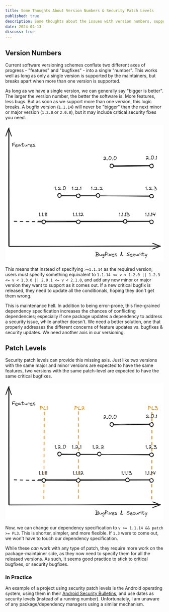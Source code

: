 ```yaml
---
title: Some Thoughts About Version Numbers & Security Patch Levels
published: true
description: Some thoughts about the issues with version numbers, supporting multiple versions, and the usefullness of Patch Levels.
date: 2024-04-13
discuss: true
---
```


## Version Numbers

Current software versioning schemes conflate two different axes of progress - "features" and "bugfixes" - into a single "number".
This works well as long as only a single version is supported by the maintainers, but breaks apart when more than one version is supported.

As long as we have a single version, we can generally say "bigger is better".
The larger the version number, the better the software is.
More features, less bugs.
But as soon as we support more than one version, this logic breaks.
A bugfix version (`1.1.14`) will never be "bigger" than the next minor or major version (`1.2.0` or `2.0.0`), but it may include critical security fixes you need.

![Graph showing the versions discussed here. One axis is titled "features" and the other "bugfixes & security". It shows how "bigger" versions can be less-advanced on the bugfix-security axis.](versions.png)

This means that instead of specifying `>=1.1.14` as the required version, users must specify something equivalent to `1.1.14 <= v < 1.2.0 || 1.2.3 <= v < 1.3.0 || 2.0.1 <= v < 2.1.0`, and add any new minor or major version they want to support as it comes out.
If a new critical bugfix is released, they need to update all the conditionals, hoping they don't get them wrong.

This is maintenance hell.
In addition to being error-prone, this fine-grained dependency specification increases the chances of conflicting dependencies; especially if one package updates a dependency to address a security issue, while another doesn't.
We need a better solution, one that properly addresses the different concerns of feature updates vs. bugfixes & security updates.
We need another axis in our versioning.

## Patch Levels

Security patch levels can provide this missing axis.
Just like two versions with the same major and minor versions are expected to have the same features, two versions with the same patch-level are expected to have the same critical bugfixes.

![Graph showing the versions discussed here. One axis is titled "features" and the other "bugfixes & security". It shows how "bigger" versions can be less-advanced on the bugfix-security axis. Additionally, it shows patch-levels as markers along the bugfix-security axis. This shows how patch-levels can be used to better specify the required versions.](patch-levels.png)

Now, we can change our dependency specification to `v >= 1.1.14 && patch >= PL3`.
This is shorter, simpler, and more flexible.
If `1.3` were to come out, we won't have to touch our dependency specification.

While these _can_ work with any type of patch, they require more work on the package-maintainer side, as they now need to specify them for all the released versions.
As such, it seems good practice to stick to critical bugfixes, or security bugfixes.

### In Practice

An example of a project using security patch levels is the Android operating system, using them in their [Android Security Bulletins](https://source.android.com/docs/security/bulletin/asb-overview), and use dates as security levels (instead of a running number).
Unfortunately, I am unaware of any package/dependency managers using a similar mechanism.
